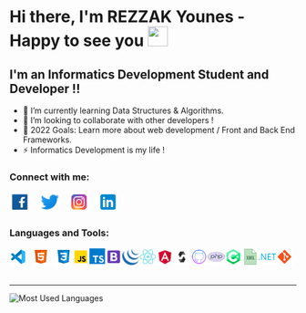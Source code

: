 # Hi there, I'm REZZAK Younes - Happy to see you <img src="https://media.giphy.com/media/hvRJCLFzcasrR4ia7z/giphy.gif" width="35px" height="35px"> 

## I'm an Informatics Development Student and Developer !!

- 📕 I’m currently learning Data Structures & Algorithms.
- 👯 I’m looking to collaborate with other developers !
- 🥅 2022 Goals: Learn more about web development / Front and Back End Frameworks.
- ⚡ Informatics Development is my life !

### Connect with me:

<a href="https://www.facebook.com/" target="_blank"><img width="36px" src="images/facebook.svg" alt="Facebook"/></a>
&nbsp;&nbsp;
<a href="https://twitter.com/" target="_blank"><img width="36px" src="images/twitter.svg" alt="Twitter"/></a>
&nbsp;&nbsp;
<a href="https://www.instagram.com/" target="_blank"><img width="36px" src="images/instagram.svg" alt="Instagram"/></a>
&nbsp;&nbsp;
<a href="https://www.linkedin.com/in" target="_blank"><img width="36px" src="images/linkedin.svg" alt="LinkedIn"/></a>
### Languages and Tools:

<img align="left" alt="Visual Studio Code" src="images/vs.svg" width="30px" style="padding-right:10px;"/>
<img align="left" alt="HTML" src="images/html.svg" width="30px" style="padding-right:10px;"/>
<img align="left" alt="CSS" src="images/css.png" width="30px"/>
<img align="left" alt="Javascript" src="images/javascript.svg" width="30px"/>
<img align="left" alt="Typescript" src="images/typescript.png" width="28px"/>
<img align="left" alt="Bootstrap" src="images/bootstrap.svg" width="30px"/>
<img align="left" alt="jQuery" src="images/jquery.png" width="30px"/>
<img align="left" alt="React" src="images/react.svg" width="30px"/>
<img align="left" alt="Angular" src="images/angular.png" width="30px"/>
<img align="left" alt="Solidity" src="images/solidity.png" width="30px"/>
<img align="left" alt="Github" src="images/github.svg" width="30px"/>
<img alt="Git" src="images/git.svg" width="30px"/>
<img align="left" alt="Git" src="images/php.svg" width="30px"/>
<img align="left" alt="C#" src="images/c-sharp.svg" width="30px"/>
<img align="left" alt="XML" src="images/xml.png" width="30px"/>
<img align="left" alt=".NET" src="images/net.png" width="30px"/>
<br />
<br />
<hr />
<img alt="Most Used Languages" src="https://github-readme-stats.vercel.app/api/top-langs/?username=Lamlih-Dev&layout=compact&title_color=000000" style="width:40%;"/>
